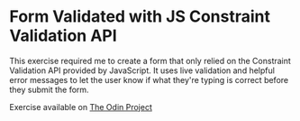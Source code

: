 # Form Validated with JS Constraint Validation API

This exercise required me to create a form that only relied on the Constraint Validation API provided by JavaScript. It uses live validation and helpful error messages to let the user know if what they're typing is correct before they submit the form. 

Exercise available on [The Odin Project](https://www.theodinproject.com/lessons/node-path-javascript-form-validation-with-javascript)